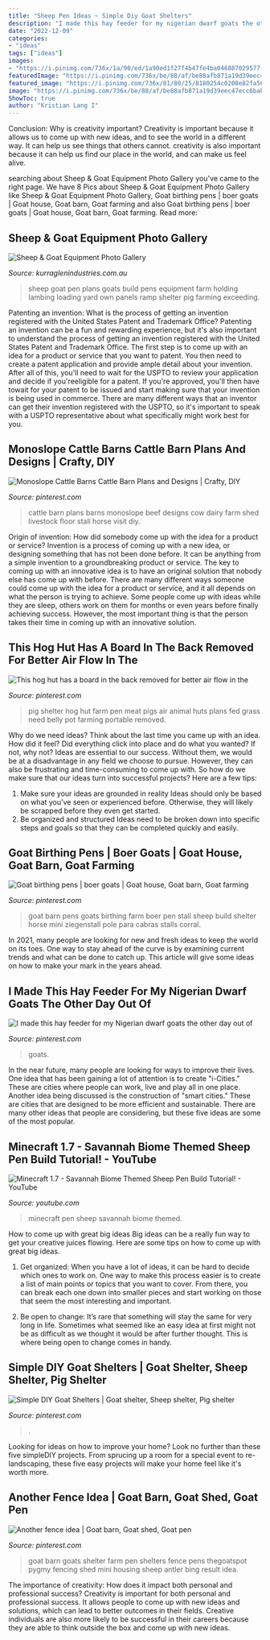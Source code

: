```yaml
---
title: "Sheep Pen Ideas ~ Simple Diy Goat Shelters"
description: "I made this hay feeder for my nigerian dwarf goats the other day out of"
date: "2022-12-09"
categories:
- "ideas"
tags: ["ideas"]
images:
- "https://i.pinimg.com/736x/1a/90/ed/1a90ed1f27f4b47fe4ba046887029577--cattle-barn-barn-plans.jpg?b=t"
featuredImage: "https://i.pinimg.com/736x/be/88/af/be88afb871a19d39eec47ecc6bab8da1--hay-feeder-nigerian-dwarf-goats.jpg"
featured_image: "https://i.pinimg.com/736x/81/80/25/8180254c0208e82fa56e8bde68f5ee17--metal-animal-pig-ideas.jpg"
image: "https://i.pinimg.com/736x/be/88/af/be88afb871a19d39eec47ecc6bab8da1--hay-feeder-nigerian-dwarf-goats.jpg"
ShowToc: true
author: "Kristian Lang I"
---
```



Conclusion: Why is creativity important?
Creativity is important because it allows us to come up with new ideas, and to see the world in a different way. It can help us see things that others cannot. creativity is also important because it can help us find our place in the world, and can make us feel alive.

	

		
searching about Sheep &amp; Goat Equipment Photo Gallery you've came to the right page. We have 8 Pics about Sheep &amp; Goat Equipment Photo Gallery like Sheep &amp; Goat Equipment Photo Gallery, Goat birthing pens | boer goats | Goat house, Goat barn, Goat farming and also Goat birthing pens | boer goats | Goat house, Goat barn, Goat farming. Read more:
		
    
## Sheep &amp; Goat Equipment Photo Gallery

<img loading=lazy src="https://www.kurraglenindustries.com.au/images/sheep-goat-equipment/sheep-pen-goat-pen.jpg" onerror="this.onerror=null;this.src='https://tse4.mm.bing.net/th?id=OIP.Vm8LBrbOQCIkUPR4YGuNJwHaFj&amp;pid=15.1';" alt="Sheep &amp; Goat Equipment Photo Gallery">

_Source: kurraglenindustries.com.au_

>sheep goat pen plans goats build pens equipment farm holding lambing loading yard own panels ramp shelter pig farming exceeding. 

	

Patenting an invention: What is the process of getting an invention registered with the United States Patent and Trademark Office?
Patenting an invention can be a fun and rewarding experience, but it's also important to understand the process of getting an invention registered with the United States Patent and Trademark Office. The first step is to come up with an idea for a product or service that you want to patent. You then need to create a patent application and provide ample detail about your invention. After all of this, you'll need to wait for the USPTO to review your application and decide if you'reeligible for a patent. If you're approved, you'll then have towait for your patent to be issued and start making sure that your invention is being used in commerce. There are many different ways that an inventor can get their invention registered with the USPTO, so it's important to speak with a USPTO representative about what specifically might work best for you.

    
## Monoslope Cattle Barns Cattle Barn Plans And Designs | Crafty, DIY

<img loading=lazy src="https://i.pinimg.com/736x/1a/90/ed/1a90ed1f27f4b47fe4ba046887029577--cattle-barn-barn-plans.jpg?b=t" onerror="this.onerror=null;this.src='https://tse2.mm.bing.net/th?id=OIP.lLwDox-vUcrZjWFdFxvvcgHaFj&amp;pid=15.1';" alt="Monoslope Cattle Barns Cattle Barn Plans and Designs | Crafty, DIY">

_Source: pinterest.com_

>cattle barn plans barns monoslope beef designs cow dairy farm shed livestock floor stall horse visit diy. 

	

Origin of invention: How did somebody come up with the idea for a product or service?
Invention is a process of coming up with a new idea, or designing something that has not been done before. It can be anything from a simple invention to a groundbreaking product or service. The key to coming up with an innovative idea is to have an original solution that nobody else has come up with before. There are many different ways someone could come up with the idea for a product or service, and it all depends on what the person is trying to achieve. Some people come up with ideas while they are sleep, others work on them for months or even years before finally achieving success. However, the most important thing is that the person takes their time in coming up with an innovative solution.

    
## This Hog Hut Has A Board In The Back Removed For Better Air Flow In The

<img loading=lazy src="https://i.pinimg.com/736x/81/80/25/8180254c0208e82fa56e8bde68f5ee17--metal-animal-pig-ideas.jpg" onerror="this.onerror=null;this.src='https://tse4.mm.bing.net/th?id=OIP.mVpO72Qk5SxApuAwFYhkYgAAAA&amp;pid=15.1';" alt="This hog hut has a board in the back removed for better air flow in the">

_Source: pinterest.com_

>pig shelter hog hut farm pen meat pigs air animal huts plans fed grass need belly pot farming portable removed. 

	

Why do we need ideas?
Think about the last time you came up with an idea. How did it feel? Did everything click into place and do what you wanted? If not, why not?
Ideas are essential to our success. Without them, we would be at a disadvantage in any field we choose to pursue. However, they can also be frustrating and time-consuming to come up with. So how do we make sure that our ideas turn into successful projects? Here are a few tips: 

1) Make sure your ideas are grounded in reality 
Ideas should only be based on what you've seen or experienced before. Otherwise, they will likely be scrapped before they even get started. 
2) Be organized and structured 
Ideas need to be broken down into specific steps and goals so that they can be completed quickly and easily.

    
## Goat Birthing Pens | Boer Goats | Goat House, Goat Barn, Goat Farming

<img loading=lazy src="https://i.pinimg.com/736x/d5/5c/91/d55c91016e74b9135f08102e42a87588--goat-pen-boer-goats.jpg?b=t" onerror="this.onerror=null;this.src='https://tse2.mm.bing.net/th?id=OIP.z-WGEIGWxkLGs-tSn_zsSAHaFj&amp;pid=15.1';" alt="Goat birthing pens | boer goats | Goat house, Goat barn, Goat farming">

_Source: pinterest.com_

>goat barn pens goats birthing farm boer pen stall sheep build shelter horse mini ziegenstall pole para cabras stalls corral. 

	

In 2021, many people are looking for new and fresh ideas to keep the world on its toes. One way to stay ahead of the curve is by examining current trends and what can be done to catch up. This article will give some ideas on how to make your mark in the years ahead.

    
## I Made This Hay Feeder For My Nigerian Dwarf Goats The Other Day Out Of

<img loading=lazy src="https://i.pinimg.com/736x/be/88/af/be88afb871a19d39eec47ecc6bab8da1--hay-feeder-nigerian-dwarf-goats.jpg" onerror="this.onerror=null;this.src='https://tse1.mm.bing.net/th?id=OIP.X8IL-96X7KYBgAYenUch8gHaJ6&amp;pid=15.1';" alt="I made this hay feeder for my Nigerian dwarf goats the other day out of">

_Source: pinterest.com_

>goats. 

	

In the near future, many people are looking for ways to improve their lives. One idea that has been gaining a lot of attention is to create "i-Cities." These are cities where people can work, live and play all in one place. Another idea being discussed is the construction of "smart cities." These are cities that are designed to be more efficient and sustainable. There are many other ideas that people are considering, but these five ideas are some of the most popular.

    
## Minecraft 1.7 - Savannah Biome Themed Sheep Pen Build Tutorial! - YouTube

<img loading=lazy src="https://i.ytimg.com/vi/7rqQGLNlwCg/maxresdefault.jpg" onerror="this.onerror=null;this.src='https://tse1.mm.bing.net/th?id=OIP.Yl5rN0OJjiKz4TYk6TjvsQHaEK&amp;pid=15.1';" alt="Minecraft 1.7 - Savannah Biome Themed Sheep Pen Build Tutorial! - YouTube">

_Source: youtube.com_

>minecraft pen sheep savannah biome themed. 

	

How to come up with great big ideas
Big ideas can be a really fun way to get your creative juices flowing. Here are some tips on how to come up with great big ideas. 
1. Get organized: When you have a lot of ideas, it can be hard to decide which ones to work on. One way to make this process easier is to create a list of main points or topics that you want to cover. From there, you can break each one down into smaller pieces and start working on those that seem the most interesting and important. 

2. Be open to change: It’s rare that something will stay the same for very long in life. Sometimes what seemed like an easy idea at first might not be as difficult as we thought it would be after further thought. This is where being open to change comes in handy.

    
## Simple DIY Goat Shelters | Goat Shelter, Sheep Shelter, Pig Shelter

<img loading=lazy src="https://i.pinimg.com/736x/5c/ec/25/5cec25ee687b0345e3e2a754a9888e05.jpg" onerror="this.onerror=null;this.src='https://tse4.mm.bing.net/th?id=OIP.utLGEcT6pHgvIcSKEAfm4AHaLH&amp;pid=15.1';" alt="Simple DIY Goat Shelters | Goat shelter, Sheep shelter, Pig shelter">

_Source: pinterest.com_

>. 

	

Looking for ideas on how to improve your home? Look no further than these five simpleDIY projects. From sprucing up a room for a special event to re-landscaping, these five easy projects will make your home feel like it's worth more.

    
## Another Fence Idea | Goat Barn, Goat Shed, Goat Pen

<img loading=lazy src="https://i.pinimg.com/originals/c8/ef/35/c8ef35f29db70365923e8c85452ce087.jpg" onerror="this.onerror=null;this.src='https://tse1.mm.bing.net/th?id=OIP.86N27oWcB5fUbXsU9pzxPwHaFj&amp;pid=15.1';" alt="Another fence idea | Goat barn, Goat shed, Goat pen">

_Source: pinterest.com_

>goat barn goats shelter farm pen shelters fence pens thegoatspot pygmy fencing shed mini housing sheep antler bing result idea. 

	

The importance of creativity: How does it impact both personal and professional success?
Creativity is important for both personal and professional success. It allows people to come up with new ideas and solutions, which can lead to better outcomes in their fields. Creative individuals are also more likely to be successful in their careers because they are able to think outside the box and come up with new ideas.

